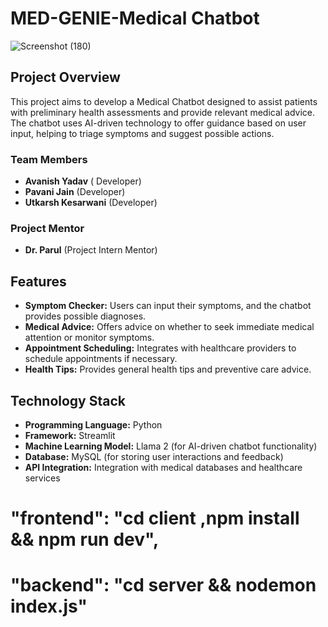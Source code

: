 
# MED-GENIE-Medical Chatbot
![Screenshot (180)](https://github.com/user-attachments/assets/c704a855-47ad-4ebe-9770-fb1401b2bb35)


## Project Overview

This project aims to develop a Medical Chatbot designed to assist patients with preliminary health assessments and provide relevant medical advice. The chatbot uses AI-driven technology to offer guidance based on user input, helping to triage symptoms and suggest possible actions.

### Team Members

- **Avanish Yadav** ( Developer)
- **Pavani Jain** (Developer)
- **Utkarsh Kesarwani** (Developer)

### Project Mentor

- **Dr. Parul** (Project Intern Mentor)

## Features

- **Symptom Checker:** Users can input their symptoms, and the chatbot provides possible diagnoses.
- **Medical Advice:** Offers advice on whether to seek immediate medical attention or monitor symptoms.
- **Appointment Scheduling:** Integrates with healthcare providers to schedule appointments if necessary.
- **Health Tips:** Provides general health tips and preventive care advice.

## Technology Stack

- **Programming Language:** Python
- **Framework:** Streamlit
- **Machine Learning Model:** Llama 2 (for AI-driven chatbot functionality)
- **Database:** MySQL (for storing user interactions and feedback)
- **API Integration:** Integration with medical databases and healthcare services


# "frontend": "cd client ,npm install && npm run dev",
# "backend": "cd server && nodemon index.js"




